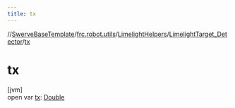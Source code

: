 ```yaml
---
title: tx
---
```

//[SwerveBaseTemplate](../../../../index.html)/[frc.robot.utils](../../index.html)/[LimelightHelpers](../index.html)/[LimelightTarget_Detector](index.html)/[tx](tx.html)



# tx



[jvm]\
open var [tx](tx.html): [Double](https://kotlinlang.org/api/latest/jvm/stdlib/kotlin/-double/index.html)




